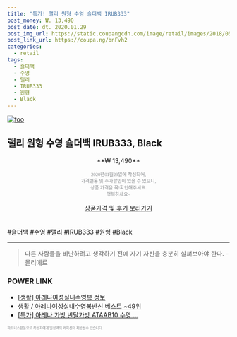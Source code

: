 ```yaml
--- 
title: "특가! 랠리 원형 수영 숄더백 IRUB333" 
post_money: ₩. 13,490 
post_date: dt. 2020.01.29 
post_img_url: https://static.coupangcdn.com/image/retail/images/2018/05/23/18/3/3ddb8dd8-fea0-4518-a79e-a10a02be9636.jpg 
post_link_url: https://coupa.ng/bnFvh2 
categories: 
  - retail 
tags: 
  - 숄더백 
  - 수영 
  - 랠리 
  - IRUB333 
  - 원형 
  - Black 
--- 
```

[![foo](https://static.coupangcdn.com/image/retail/images/2018/05/23/18/3/3ddb8dd8-fea0-4518-a79e-a10a02be9636.jpg)](https://coupa.ng/bnFvh2) 

## 랠리 원형 수영 숄더백 IRUB333, Black 
<p style="text-align: center;">**₩ 13,490**</p> 
<p style="text-align: center;"><span style="color: #898c8f; font-family: Georgia,Times,serif; font-size: 0.75em;">2020년01월29일에 작성되어, <br>가격변동 및 추가할인이 있을 수 있으니,<br> 상품 가격을 꼭!확인해주세요.<br>행복하세요~</span> 
</p>	 
<div markdown="0" style="text-align: center;"><a href="https://coupa.ng/bnFvh2" class="btn btn--success">상품가격 및 후기 보러가기</a></div> 
<br><br> 
  #숄더백 #수영 #랠리 #IRUB333 #원형 #Black 
<hr> 

> 다른 사람들을 비난하려고 생각하기 전에 자기 자신을 충분히 살펴보아야 한다. - 몰리에르 


### POWER LINK

* <a href="https://blog.naver.com/sakai111/221765465901" target="_blank"> [생활] 아레나여성실내수영복 정보 </a>
* <a href="https://blog.naver.com/santokki14/221779420096" target="_blank">생활 / 아레나여성실내수영복반신 베스트 ~49위</a>
* <a href="https://blog.naver.com/an0733/221786859396" target="_blank">[특가] 아레나 가방 반달가방 ATAAB10 수영 ...</a>

<span style="color: #898c8f; font-family: Georgia,Times,serif; font-size: 0.55em;">파트너스활동으로 작성자에게 일정액의 커미션이 제공될수 있습니다.</span> 
